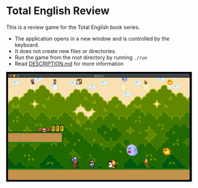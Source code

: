 # Total English Review
This is a review game for the Total English book series.
* The application opens in a new window and is controlled by the keyboard.
* It does not create new files or directories.
* Run the game from the root directory by running `./run`
* Read [DESCRIPTION.md](https://github.com/wmcooper2/TotalEnglishReviewGame/blob/master/DESCRIPTION.md) for more information

![Total English Mario Review Game](screenshot.png)
